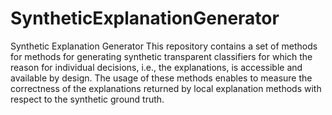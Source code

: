 # SyntheticExplanationGenerator
Synthetic Explanation Generator
This repository contains a set of methods for methods for generating synthetic transparent classifiers for which the reason for individual decisions, i.e., the explanations, is accessible and available by design. 
The usage of these methods enables to measure the correctness of the explanations returned by local explanation methods with respect to the synthetic ground truth.
